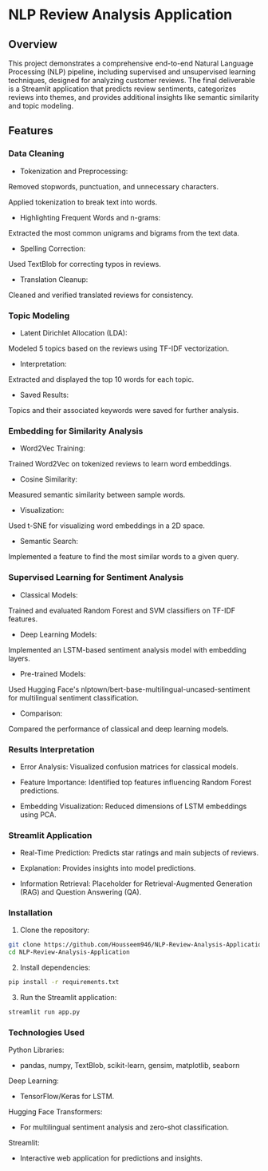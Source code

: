 # NLP Review Analysis Application

## Overview

This project demonstrates a comprehensive end-to-end Natural Language Processing (NLP) pipeline, including supervised and unsupervised learning techniques, designed for analyzing customer reviews. 
The final deliverable is a Streamlit application that predicts review sentiments, categorizes reviews into themes, and provides additional insights like semantic similarity and topic modeling.


## Features

### Data Cleaning

* Tokenization and Preprocessing:

Removed stopwords, punctuation, and unnecessary characters.

Applied tokenization to break text into words.

* Highlighting Frequent Words and n-grams:

Extracted the most common unigrams and bigrams from the text data.

* Spelling Correction:

Used TextBlob for correcting typos in reviews.

* Translation Cleanup:

Cleaned and verified translated reviews for consistency.

### Topic Modeling

* Latent Dirichlet Allocation (LDA):

Modeled 5 topics based on the reviews using TF-IDF vectorization.

* Interpretation:

Extracted and displayed the top 10 words for each topic.

* Saved Results:

Topics and their associated keywords were saved for further analysis.

### Embedding for Similarity Analysis

* Word2Vec Training:

Trained Word2Vec on tokenized reviews to learn word embeddings.

* Cosine Similarity:

Measured semantic similarity between sample words.

* Visualization:

Used t-SNE for visualizing word embeddings in a 2D space.

* Semantic Search:

Implemented a feature to find the most similar words to a given query.

### Supervised Learning for Sentiment Analysis

* Classical Models:

Trained and evaluated Random Forest and SVM classifiers on TF-IDF features.

* Deep Learning Models:

Implemented an LSTM-based sentiment analysis model with embedding layers.

* Pre-trained Models:

Used Hugging Face's nlptown/bert-base-multilingual-uncased-sentiment for multilingual sentiment classification.

* Comparison:

Compared the performance of classical and deep learning models.

### Results Interpretation

* Error Analysis: Visualized confusion matrices for classical models.

* Feature Importance: Identified top features influencing Random Forest predictions.

* Embedding Visualization: Reduced dimensions of LSTM embeddings using PCA.

### Streamlit Application

* Real-Time Prediction: Predicts star ratings and main subjects of reviews.

* Explanation: Provides insights into model predictions.

* Information Retrieval: Placeholder for Retrieval-Augmented Generation (RAG) and Question Answering (QA).


### Installation

1. Clone the repository:

```bash
git clone https://github.com/Housseem946/NLP-Review-Analysis-Application.git
cd NLP-Review-Analysis-Application
```

2. Install dependencies:

```bash
pip install -r requirements.txt
```
3. Run the Streamlit application:

```bash
streamlit run app.py
```

### Technologies Used

Python Libraries:

* pandas, numpy, TextBlob, scikit-learn, gensim, matplotlib, seaborn

Deep Learning:

* TensorFlow/Keras for LSTM.

Hugging Face Transformers:

* For multilingual sentiment analysis and zero-shot classification.

Streamlit:

* Interactive web application for predictions and insights.
